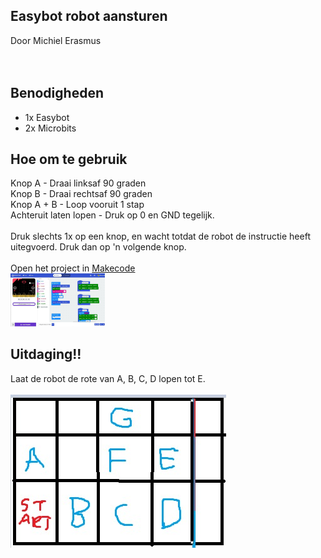 ## Easybot robot aansturen
Door Michiel Erasmus <br/>
<br/>
<br/>
## Benodigheden
 - 1x Easybot
 - 2x Microbits
 
## Hoe om te gebruik
Knop A - Draai linksaf 90 graden<br/>
Knop B - Draai rechtsaf 90 graden<br/>
Knop A + B - Loop vooruit 1 stap<br/>
Achteruit laten lopen - Druk op 0 en GND tegelijk.<br/>
<br/>
Druk slechts 1x op een knop, en wacht totdat de robot de instructie heeft uitegvoerd. Druk dan op 'n volgende knop.<br/>
<br/>
Open het project in <a href="https://makecode.microbit.org/_7vdCWeWj5Jet" target="_blank">Makecode</a>
<br/>
<img src="https://github.com/pappavis/Easylab4kids_lessen/blob/master/lesmateriaal/078_Microbit_afstandbediening/078_Microbit_afstandbediening-20190420_plaatje.jpg?raw=true" width="30%" hieght="30%">
<br/>
## Uitdaging!!
Laat de robot de rote van A, B, C, D lopen tot E.<br/>
<br/>
<img src="https://github.com/pappavis/Easylab4kids_lessen/blob/master/lesmateriaal/078_Microbit_afstandbediening/uitdaging_matrixbord.jpg?raw=true"><br/>
